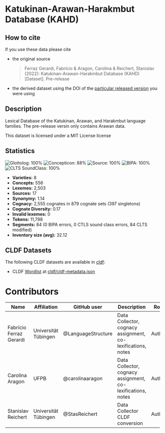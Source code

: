 #  Katukinan-Arawan-Harakmbut Database (KAHD)

## How to cite

If you use these data please cite
- the original source
  > Ferraz Gerardi, Fabrício & Aragon, Carolina & Reichert, Stanislav (2022): Katukinan-Arawan-Harakmbut Database (KAHD) [Dataset]. Pre-release
- the derived dataset using the DOI of the [particular released version](../../releases/) you were using

## Description


Lexical Database of the Katukinan, Arawan, and Harakmbut language families. The pre-release versin only contains Arawan data.

This dataset is licensed under a MIT License license

## Statistics


![Glottolog: 100%](https://img.shields.io/badge/Glottolog-100%25-brightgreen.svg "Glottolog: 100%")
![Concepticon: 88%](https://img.shields.io/badge/Concepticon-88%25-yellowgreen.svg "Concepticon: 88%")
![Source: 100%](https://img.shields.io/badge/Source-100%25-brightgreen.svg "Source: 100%")
![BIPA: 100%](https://img.shields.io/badge/BIPA-100%25-brightgreen.svg "BIPA: 100%")
![CLTS SoundClass: 100%](https://img.shields.io/badge/CLTS%20SoundClass-100%25-brightgreen.svg "CLTS SoundClass: 100%")

- **Varieties:** 8
- **Concepts:** 556
- **Lexemes:** 2,503
- **Sources:** 17
- **Synonymy:** 1.14
- **Cognacy:** 2,555 cognates in 879 cognate sets (397 singletons)
- **Cognate Diversity:** 0.17
- **Invalid lexemes:** 0
- **Tokens:** 11,798
- **Segments:** 84 (0 BIPA errors, 0 CTLS sound class errors, 84 CLTS modified)
- **Inventory size (avg):** 32.12

## CLDF Datasets

The following CLDF datasets are available in [cldf](cldf):

- CLDF [Wordlist](https://github.com/cldf/cldf/tree/master/modules/Wordlist) at [cldf/cldf-metadata.json](cldf/cldf-metadata.json)

# Contributors

Name | Affiliation | GitHub user | Description | Role
--- | --- | --- | --- | ---
Fabrício Ferraz Gerardi | Universität Tübingen | @LanguageStructure | Data Collector, cognacy assignment, co-lexifications, notes | Author
Carolina Aragon | UFPB | @carolinaaragon | Data Collector, cognacy assignment, co-lexifications, notes | Author
Stanislav Reichert | Universität Tübingen |@StasReichert | Data Collector CLDF conversion | Author
